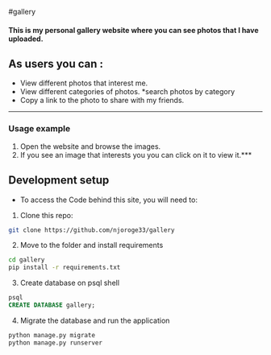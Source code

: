 #gallery

#### This is my personal gallery website where you can see photos that I have uploaded.

## As users you can :
* View different photos that interest me.
* View different categories of photos.
*search photos by category
* Copy a link to the photo to share with my friends.
***

### Usage example

1. Open the website and browse the images.
2. If you see an image that interests you you can click on it to view it.***


## Development setup

- To access the Code behind this site, you will need to:

1. Clone this repo:
  ```bash
  git clone https://github.com/njoroge33/gallery
  ```
2. Move to the folder and install requirements
  ```bash
  cd gallery
  pip install -r requirements.txt
  ```
3. Create database on psql shell
  ```SQL
  psql
  CREATE DATABASE gallery;
  ```
4. Migrate the database and run the application
  ```bash
  python manage.py migrate
  python manage.py runserver
  ```